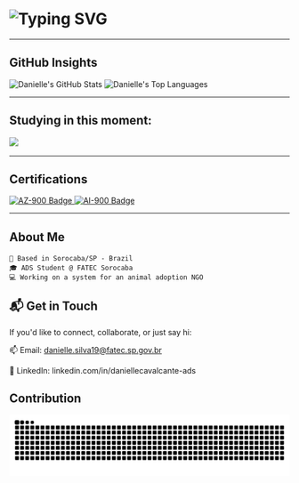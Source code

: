 <h1 align="left">
  <img src="https://readme-typing-svg.demolab.com?font=Fira+Code&weight=500&size=22&duration=3000&pause=1000&color=FF4ECB&center=false&vCenter=true&width=1000&lines=Hi%2C+I'm+Danielle+Silva;Full+Stack+Developer;Passionate+about+tech+with+purpose" alt="Typing SVG" />
</h1>

---

## GitHub Insights

![Danielle's GitHub Stats](https://github-readme-stats.vercel.app/api?username=DanielleCavalcante&show_icons=true&theme=rose_pine&count_private=true&hide_title=true)
![Danielle's Top Languages](https://github-readme-stats.vercel.app/api/top-langs/?username=DanielleCavalcante&layout=compact&theme=rose_pine)

---

## Studying in this moment:

<p>
  <img src="https://skillicons.dev/icons?i=dotnet,csharp,react,angular,git" />
</p>

---

## Certifications

<p>
  <a href="https://learn.microsoft.com/api/credentials/share/en-us/DanielleCavalcantedaSilva-9006/6B3DE34B4887E9A5?sharingId=B6B840FB915A351B" target="_blank">
    <img src="https://img.shields.io/badge/Microsoft%20Certified-AZ--900-FF4ECB?style=for-the-badge&logo=microsoft&logoColor=white" alt="AZ-900 Badge" />
  </a>
  <a href="https://learn.microsoft.com/api/credentials/share/en-us/DanielleCavalcantedaSilva-9006/E8E112256789401B?sharingId=B6B840FB915A351B" target="_blank">
    <img src="https://img.shields.io/badge/Microsoft%20Certified-AI--900-D65CB9?style=for-the-badge&logo=microsoft&logoColor=white" alt="AI-900 Badge" />
  </a>
</p>

---

## About Me

```txt
📍 Based in Sorocaba/SP - Brazil
🎓 ADS Student @ FATEC Sorocaba
💻 Working on a system for an animal adoption NGO
```

## 📬 Get in Touch
If you'd like to connect, collaborate, or just say hi:

📫 Email: danielle.silva19@fatec.sp.gov.br

💼 LinkedIn: linkedin.com/in/daniellecavalcante-ads

## Contribution
<p align="center"> <img src="https://raw.githubusercontent.com/DanielleCavalcante/DanielleCavalcante/output/github-contribution-grid-snake.svg" /> </p>
